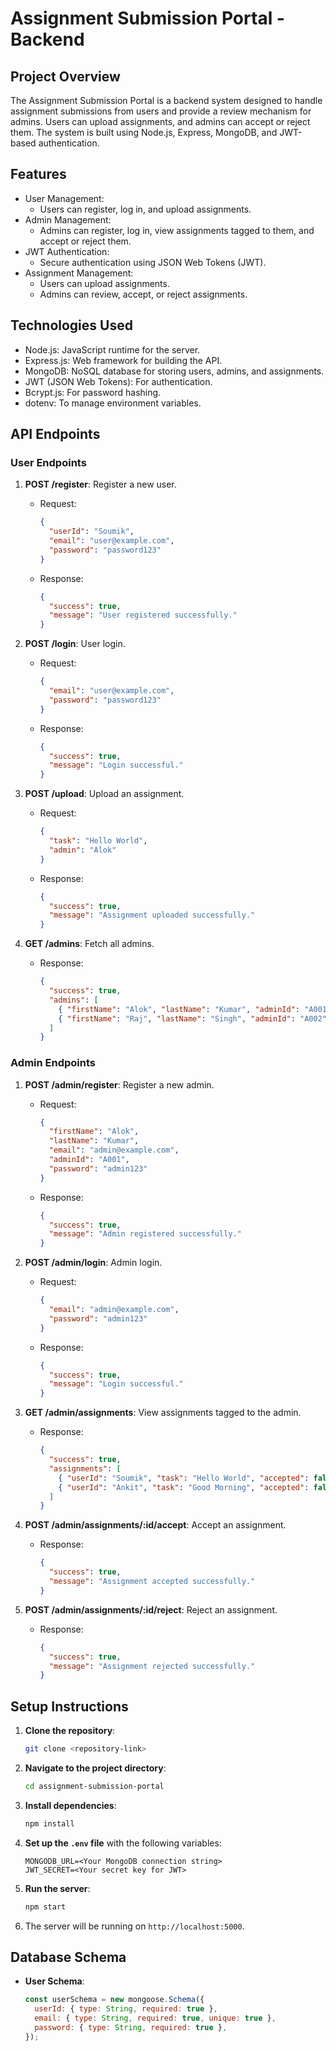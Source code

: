 # Assignment Submission Portal - Backend

## Project Overview

The Assignment Submission Portal is a backend system designed to handle assignment submissions from users and provide a review mechanism for admins. Users can upload assignments, and admins can accept or reject them. The system is built using Node.js, Express, MongoDB, and JWT-based authentication.

## Features

- User Management:
  - Users can register, log in, and upload assignments.
- Admin Management:
  - Admins can register, log in, view assignments tagged to them, and accept or reject them.
- JWT Authentication:
  - Secure authentication using JSON Web Tokens (JWT).
- Assignment Management:
  - Users can upload assignments.
  - Admins can review, accept, or reject assignments.

## Technologies Used

- Node.js: JavaScript runtime for the server.
- Express.js: Web framework for building the API.
- MongoDB: NoSQL database for storing users, admins, and assignments.
- JWT (JSON Web Tokens): For authentication.
- Bcrypt.js: For password hashing.
- dotenv: To manage environment variables.

## API Endpoints

### User Endpoints

1. **POST /register**: Register a new user.
    - Request: 
      ```json
      {
        "userId": "Soumik",
        "email": "user@example.com",
        "password": "password123"
      }
      ```
    - Response:
      ```json
      {
        "success": true,
        "message": "User registered successfully."
      }
      ```

2. **POST /login**: User login.
    - Request:
      ```json
      {
        "email": "user@example.com",
        "password": "password123"
      }
      ```
    - Response:
      ```json
      {
        "success": true,
        "message": "Login successful."
      }
      ```

3. **POST /upload**: Upload an assignment.
    - Request:
      ```json
      {
        "task": "Hello World",
        "admin": "Alok"
      }
      ```
    - Response:
      ```json
      {
        "success": true,
        "message": "Assignment uploaded successfully."
      }
      ```

4. **GET /admins**: Fetch all admins.
    - Response:
      ```json
      {
        "success": true,
        "admins": [
          { "firstName": "Alok", "lastName": "Kumar", "adminId": "A001" },
          { "firstName": "Raj", "lastName": "Singh", "adminId": "A002" }
        ]
      }
      ```

### Admin Endpoints

1. **POST /admin/register**: Register a new admin.
    - Request:
      ```json
      {
        "firstName": "Alok",
        "lastName": "Kumar",
        "email": "admin@example.com",
        "adminId": "A001",
        "password": "admin123"
      }
      ```
    - Response:
      ```json
      {
        "success": true,
        "message": "Admin registered successfully."
      }
      ```

2. **POST /admin/login**: Admin login.
    - Request:
      ```json
      {
        "email": "admin@example.com",
        "password": "admin123"
      }
      ```
    - Response:
      ```json
      {
        "success": true,
        "message": "Login successful."
      }
      ```

3. **GET /admin/assignments**: View assignments tagged to the admin.
    - Response:
      ```json
      {
        "success": true,
        "assignments": [
          { "userId": "Soumik", "task": "Hello World", "accepted": false, "rejected": false },
          { "userId": "Ankit", "task": "Good Morning", "accepted": false, "rejected": false }
        ]
      }
      ```

4. **POST /admin/assignments/:id/accept**: Accept an assignment.
    - Response:
      ```json
      {
        "success": true,
        "message": "Assignment accepted successfully."
      }
      ```

5. **POST /admin/assignments/:id/reject**: Reject an assignment.
    - Response:
      ```json
      {
        "success": true,
        "message": "Assignment rejected successfully."
      }
      ```

## Setup Instructions

1. **Clone the repository**:
    ```bash
    git clone <repository-link>
    ```

2. **Navigate to the project directory**:
    ```bash
    cd assignment-submission-portal
    ```

3. **Install dependencies**:
    ```bash
    npm install
    ```

4. **Set up the `.env` file** with the following variables:
    ```plaintext
    MONGODB_URL=<Your MongoDB connection string>
    JWT_SECRET=<Your secret key for JWT>
    ```

5. **Run the server**:
    ```bash
    npm start
    ```

6. The server will be running on `http://localhost:5000`.

## Database Schema

- **User Schema**:
  ```javascript
  const userSchema = new mongoose.Schema({
    userId: { type: String, required: true },
    email: { type: String, required: true, unique: true },
    password: { type: String, required: true },
  });
